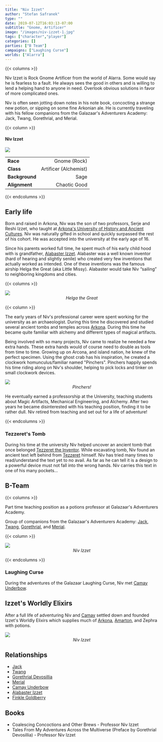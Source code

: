 ```yaml
---
title: "Niv Izzet"
author: "Stefan Safranek"
type: ""
date: 2019-07-12T16:03:13-07:00
subtitle: "Gnome, Artificer"
image: "/images/niv-izzet-1.jpg"
tags: ["character","player"]
categories: []
parties: ["B Team"]
campaigns: ["Laughing Curse"]
worlds: ["Alarra"]
---
```


{{< columns >}}

Niv Izzet is Rock Gnome Artificer from the world of Alarra.
Some would say he is fearless to a fault.
He always sees the good in others and is willing to lend a helping hand to anyone in need.
Overlook obvious solutions in favor of more complicated ones.

Niv is often seen jotting down notes in his note book, concocting a strange new potion, or sipping on some fine Arkonian ale. He is currently traveling with his fellow companions from the Galazaar's Adventurers Academy: Jack, Twang, Gorethrial, and Merial.

{{< column >}}

<div class="description-table">

#### Niv Izzet

<img src="/images/niv-izzet-1.jpg" class="portrait">

|                   |                       |
| ----------------- | ---------------------:|
| <b>Race</b>       | Gnome (Rock)	        |
| <b>Class</b>      | Artificer (Alchemist) |
| <b>Background</b> | Sage                  |
| <b>Alignment</b>  | Chaotic Good          |

</div>

{{< endcolumns >}}


## Early life

Born and raised in Arkona, Niv was the son of two professors, Serje and Reshi Izzet, who taught at [Arkona's University of History and Ancient Cultures](/places/arkona). Niv was naturally gifted in school and quickly surpassed the rest of his cohort. He was accepted into the university at the early age of 16.

Since his parents worked full time, he spent much of his early child hood with is grandfather, [Alabaster Izzet](/characters/alabaster-izzet). Alabaster was a well known inventor (hard of hearing and slightly senile) who created very few inventions that actually worked as intended. One of these inventions was the famous airship Helga the Great (aka Little Missy). Alabaster would take Niv “sailing” to neighboring kingdoms and cities.

{{< columns >}}

<div class="description-table">
	<img src="/images/helga-the-great-airship-1.jpg" class="portrait">
	<div style="text-align:center;">
		<i>Helga the Great</i>
	</div>
</div>

{{< column >}}

The early years of Niv's professional career were spent working for the university as an archaeologist. During this time he discovered and studied several ancient tombs and temples across [Arkona](places/arkona). During this time he became quite familiar with alchemy and different types of magical artifacts.

Being involved with so many projects, Niv came to realize he needed a few extra hands. These extra hands would of course need to double as tools from time to time. Growing up on Arcona, and island nation, he knew of the perfect specimen. Using the ghost crab has his inspiration, he created a clockwork homunculus/familiar named "Pinchers". Pinchers happily spends his time riding along on Niv's shoulder, helping to pick locks and tinker on small clockwork devices.

<div class="description-table">
	<img src="/images/pinchers_1.jpg" class="portrait">
	<div style="text-align:center;">
		<i>Pinchers!</i>
	</div>
</div>

He eventually earned a professorship at the University, teaching students about Magic Artifacts, Mechanical Engineering, and Alchemy. After two years he became disinterested with his teaching position, finding it to be rather dull. Niv retired from teaching and set out for a life of adventure!



{{< endcolumns >}}


### Tezzeret's Tomb

During his time at the university Niv helped uncover an ancient tomb that once belonged [Tezzeret the Inventor](character/tezzeret-the-inventor). While excavating tomb, Niv found an ancient text left behind from [Tezzeret](character/tezzeret-the-inventor) himself. Niv has tried many times to read/understand the text yet to no avail. As far as he can tell it is a design to a powerful device must not fall into the wrong hands. Niv carries this text in one of his many pockets…


## B-Team

{{< columns >}}

Part time teaching position as a potions professor at Galazaar's Adventurers Academy.

Group of companions from the Galazaar's Adventurers Academy: [Jack](/characters/jack), [Twang](/characters/twang), [Gorethrial](/characters/gorethrial), and [Merial](/characters/merial).

{{< column >}}

<div class="description-table">
	<img src="/images/niv-izzet-sketch-1.jpg" class="portrait">
	<div style="text-align:center;">
		<i>Niv Izzet</i>
	</div>
</div>

{{< endcolumns >}}


### Laughing Curse

During the adventures of the Galazaar Laughing Curse, Niv met [Camay Underbow](/characters/camay-underbow).


## Izzet's Worldly Elixirs

After a full life of adventuring Niv and [Camay](/characters/camay-underbow) settled down and founded Izzet's Worldly Elixirs which supplies much of [Arkona](/places/arkona), [Amarton](/places/amarton), and Zephra with potions.





<div class="description-table">
	<img src="/images/NivIzzet_heroforge.png" class="portrait">
	<div style="text-align:center;">
		<i>Niv Izzet</i>
	</div>
</div>




## Relationships

 - [Jack](/characters/jack)
 - [Twang](/characters/twang)
 - [Gorethrial Devosillia](/characters/gorethrial-devosillia)
 - [Merial](/characters/merial)
 - [Camay Underbow](/characters/camay-underbow)
 - [Alabaster Izzet](/characters/alabaster-izzet)
 - [Finkle Goldberry](/characters/finkle_goldberry)


## Books

 - Coalescing Concoctions and Other Brews - Professor Niv Izzet
 - Tales From My Adventures Across the Multiverse (Preface by Gorethrial Devosillia) - Professor Niv Izzet
